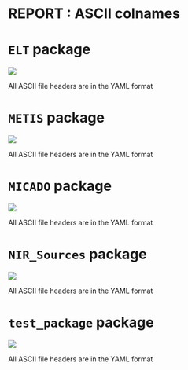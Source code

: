 # REPORT : ASCII colnames 

# ``ELT`` package

[![](https://img.shields.io/badge/ASCII_colnames-passing-green.svg)]()

All ASCII file headers are in the YAML format



# ``METIS`` package

[![](https://img.shields.io/badge/ASCII_colnames-passing-green.svg)]()

All ASCII file headers are in the YAML format



# ``MICADO`` package

[![](https://img.shields.io/badge/ASCII_colnames-passing-green.svg)]()

All ASCII file headers are in the YAML format



# ``NIR_Sources`` package

[![](https://img.shields.io/badge/ASCII_colnames-passing-green.svg)]()

All ASCII file headers are in the YAML format



# ``test_package`` package

[![](https://img.shields.io/badge/ASCII_colnames-passing-green.svg)]()

All ASCII file headers are in the YAML format




